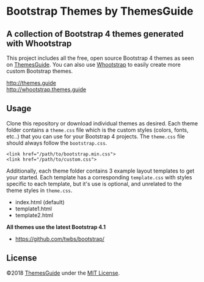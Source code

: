 # Bootstrap Themes by ThemesGuide

## A collection of Bootstrap 4 themes generated with Whootstrap

This project includes all the free, open source Bootstrap 4 themes as seen on [ThemesGuide](http://themes.guide).
You can also use [Whootstrap](http://whootstrap.themes.guide) to easily create more custom Bootstrap themes. 

<http://themes.guide><br>
<http://whootstrap.themes.guide>  

## Usage

Clone this repository or download individual themes as desired. Each theme folder contains a `theme.css` file which is the 
custom styles (colors, fonts, etc..) that you can use for your Bootstrap 4 projects. The `theme.css` file should always follow
the `bootstrap.css`.

```
<link href="/path/to/bootstrap.min.css">
<link href="/path/to/custom.css">

```

Additionally, each theme folder contains 3 example layout templates to get your started. Each template has a corresponding `template.css`
 with styles specific to each template, but it's use is optional, and unrelated to the theme styles in `theme.css`.

- index.html (default)
- template1.html
- template2.html

**All themes use the latest Bootstrap 4.1**

- <https://github.com/twbs/bootstrap/>

## License

©2018 [ThemesGuide](https://themesguide.com) under the [MIT License](https://opensource.org/licenses/MIT).